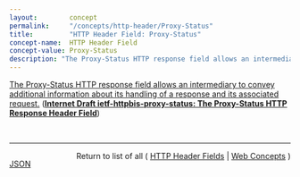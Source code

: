 ```yaml
---
layout:        concept
permalink:     "/concepts/http-header/Proxy-Status"
title:         "HTTP Header Field: Proxy-Status"
concept-name:  HTTP Header Field
concept-value: Proxy-Status
description: "The Proxy-Status HTTP response field allows an intermediary to convey additional information about its handling of a response and its associated request."
---
```


[The Proxy-Status HTTP response field allows an intermediary to convey additional information about its handling of a response and its associated request.](http://tools.ietf.org/html/draft-ietf-httpbis-proxy-status#section-2 "Read documentation for HTTP Header Field &#34;Proxy-Status&#34;") (**[Internet Draft ietf-httpbis-proxy-status: The Proxy-Status HTTP Response Header Field](/specs/IETF/I-D/ietf-httpbis-proxy-status "This document defines the Proxy-Status HTTP field to convey the details of intermediary response handling, including generated errors.")**)

<br/>
<hr/>

<p style="float : left"><a href="./Proxy-Status.json" title="JSON representing this particular Web Concept value">JSON</a></p>
<p style="text-align: right">Return to list of all ( <a href="../http-header/">HTTP Header Fields</a> | <a href="../">Web Concepts</a> )</p>
